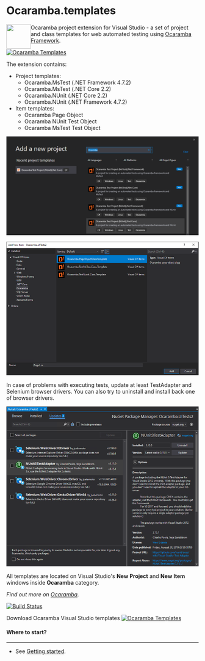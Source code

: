# Ocaramba.templates
<img align="left" src="objectivity_logo.ico" width="64" height="64">

Ocaramba project extension for Visual Studio - a set of project and class templates for web automated testing using [Ocaramba Framework](https://github.com/ObjectivityLtd/Ocaramba).


[![Ocaramba Templates](https://img.shields.io/badge/get-Ocaramba_Templates-green.svg?color=4BC21F)](https://marketplace.visualstudio.com/items?itemName=Ocaramba.Ocaramba1)

The extension contains:

- Project templates:
  - Ocaramba.MsTest (.NET Framework 4.7.2)
  - Ocaramba.MsTest (.NET Core 2.2)
  - Ocaramba.NUnit (.NET Core 2.2)
  - Ocaramba.NUnit (.NET Framework 4.7.2)
- Item templates:
  - Ocaramba Page Object
  - Ocaramba NUnit Test Object
  - Ocaramba MsTest Test Object

![Add New Project window](images/new-project.png)

![Add New Item window](images/new-item.png)

In case of problems with executing tests, update at least TestAdapter and Selenium browser drivers.
You can also try to uninstall and install back one of browser drivers.
 
![Update](images/Update.png)

All templates are located on Visual Studio's **New Project** and **New Item** windows inside **Ocaramba** category.

*Find out more on [Ocaramba](https://github.com/ObjectivityLtd/Ocaramba).*

[![Build Status](https://dev.azure.com/ocaramba/Ocaramba.templates/_apis/build/status/ObjectivityLtd.Ocaramba.templates)](https://dev.azure.com/ocaramba/Ocaramba.templates/_apis/build/status/ObjectivityLtd.Ocaramba.templates)

Download Ocaramba Visual Studio templates [![Ocaramba Templates](https://img.shields.io/badge/get-Ocaramba_Templates-green.svg?color=4BC21F)](https://marketplace.visualstudio.com/items?itemName=Ocaramba.Ocaramba1)

#### Where to start?
-------------
- See [Getting started](https://github.com/ObjectivityLtd/Ocaramba/wiki/Getting%20started).
